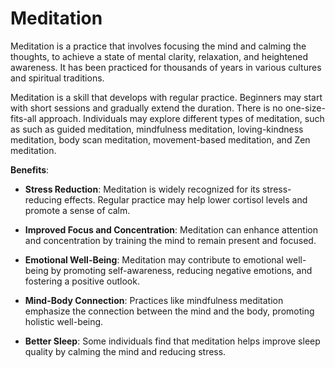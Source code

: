 # Meditation

Meditation is a practice that involves focusing the mind and calming the thoughts, to achieve a state of mental clarity, relaxation, and heightened awareness. It has been practiced for thousands of years in various cultures and spiritual traditions.

Meditation is a skill that develops with regular practice. Beginners may start with short sessions and gradually extend the duration. There is no one-size-fits-all approach. Individuals may explore different types of meditation, such as such as guided meditation, mindfulness meditation, loving-kindness meditation, body scan meditation, movement-based meditation, and Zen meditation.

**Benefits**:

* **Stress Reduction**: Meditation is widely recognized for its stress-reducing effects. Regular practice may help lower cortisol levels and promote a sense of calm.

* **Improved Focus and Concentration**: Meditation can enhance attention and concentration by training the mind to remain present and focused.

* **Emotional Well-Being**: Meditation may contribute to emotional well-being by promoting self-awareness, reducing negative emotions, and fostering a positive outlook.

* **Mind-Body Connection**: Practices like mindfulness meditation emphasize the connection between the mind and the body, promoting holistic well-being.

* **Better Sleep**: Some individuals find that meditation helps improve sleep quality by calming the mind and reducing stress.

